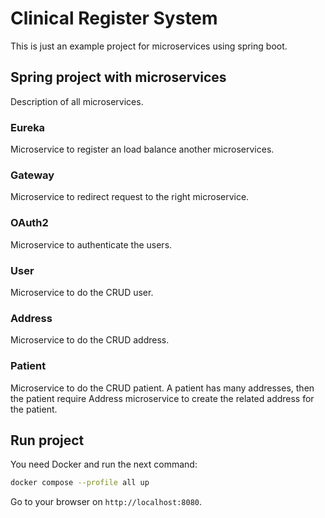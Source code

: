 # Clinical Register System

This is just an example project for microservices using spring boot.

## Spring project with microservices

Description of all microservices.

### Eureka

Microservice to register an load balance another microservices.

### Gateway

Microservice to redirect request to the right microservice.

### OAuth2

Microservice to authenticate the users.

### User

Microservice to do the CRUD user.

### Address

Microservice to do the CRUD address.

### Patient

Microservice to do the CRUD patient. A patient has many addresses,
then the patient require Address microservice to create the
related address for the patient.

## Run project

You need Docker and run the next command:

```bash
docker compose --profile all up
```

Go to your browser on `http://localhost:8080`.
